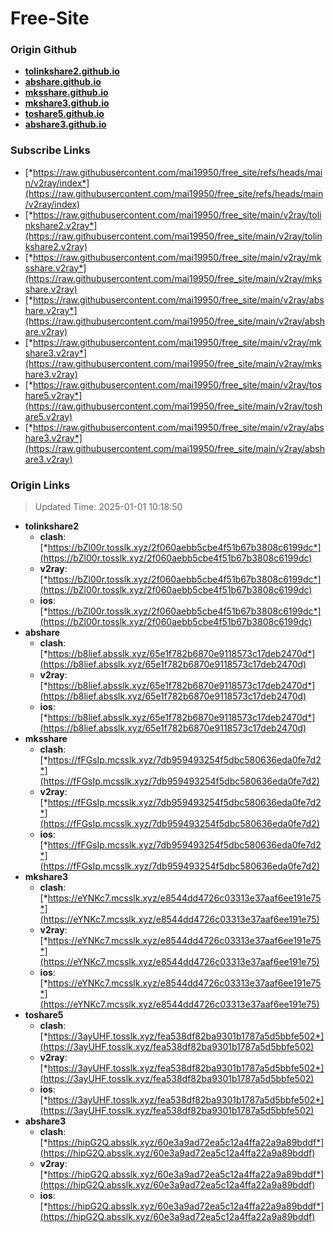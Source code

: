 # Free-Site

### Origin Github

- [**tolinkshare2.github.io**](https://github.com/tolinkshare2/tolinkshare2.github.io)
- [**abshare.github.io**](https://github.com/abshare/abshare.github.io)
- [**mksshare.github.io**](https://github.com/mksshare/mksshare.github.io)
- [**mkshare3.github.io**](https://github.com/mkshare3/mkshare3.github.io)
- [**toshare5.github.io**](https://github.com/toshare5/toshare5.github.io)
- [**abshare3.github.io**](https://github.com/abshare3/abshare3.github.io)

### Subscribe Links

- [*https://raw.githubusercontent.com/mai19950/free_site/refs/heads/main/v2ray/index*](https://raw.githubusercontent.com/mai19950/free_site/refs/heads/main/v2ray/index)
- [*https://raw.githubusercontent.com/mai19950/free_site/main/v2ray/tolinkshare2.v2ray*](https://raw.githubusercontent.com/mai19950/free_site/main/v2ray/tolinkshare2.v2ray)
- [*https://raw.githubusercontent.com/mai19950/free_site/main/v2ray/mksshare.v2ray*](https://raw.githubusercontent.com/mai19950/free_site/main/v2ray/mksshare.v2ray)
- [*https://raw.githubusercontent.com/mai19950/free_site/main/v2ray/abshare.v2ray*](https://raw.githubusercontent.com/mai19950/free_site/main/v2ray/abshare.v2ray)
- [*https://raw.githubusercontent.com/mai19950/free_site/main/v2ray/mkshare3.v2ray*](https://raw.githubusercontent.com/mai19950/free_site/main/v2ray/mkshare3.v2ray)
- [*https://raw.githubusercontent.com/mai19950/free_site/main/v2ray/toshare5.v2ray*](https://raw.githubusercontent.com/mai19950/free_site/main/v2ray/toshare5.v2ray)
- [*https://raw.githubusercontent.com/mai19950/free_site/main/v2ray/abshare3.v2ray*](https://raw.githubusercontent.com/mai19950/free_site/main/v2ray/abshare3.v2ray)

### Origin Links

> Updated Time: 2025-01-01 10:18:50

- **tolinkshare2**
  - **clash**: [*https://bZl00r.tosslk.xyz/2f060aebb5cbe4f51b67b3808c6199dc*](https://bZl00r.tosslk.xyz/2f060aebb5cbe4f51b67b3808c6199dc)
  - **v2ray**: [*https://bZl00r.tosslk.xyz/2f060aebb5cbe4f51b67b3808c6199dc*](https://bZl00r.tosslk.xyz/2f060aebb5cbe4f51b67b3808c6199dc)
  - **ios**: [*https://bZl00r.tosslk.xyz/2f060aebb5cbe4f51b67b3808c6199dc*](https://bZl00r.tosslk.xyz/2f060aebb5cbe4f51b67b3808c6199dc)
- **abshare**
  - **clash**: [*https://b8lief.absslk.xyz/65e1f782b6870e9118573c17deb2470d*](https://b8lief.absslk.xyz/65e1f782b6870e9118573c17deb2470d)
  - **v2ray**: [*https://b8lief.absslk.xyz/65e1f782b6870e9118573c17deb2470d*](https://b8lief.absslk.xyz/65e1f782b6870e9118573c17deb2470d)
  - **ios**: [*https://b8lief.absslk.xyz/65e1f782b6870e9118573c17deb2470d*](https://b8lief.absslk.xyz/65e1f782b6870e9118573c17deb2470d)
- **mksshare**
  - **clash**: [*https://fFGsIp.mcsslk.xyz/7db959493254f5dbc580636eda0fe7d2*](https://fFGsIp.mcsslk.xyz/7db959493254f5dbc580636eda0fe7d2)
  - **v2ray**: [*https://fFGsIp.mcsslk.xyz/7db959493254f5dbc580636eda0fe7d2*](https://fFGsIp.mcsslk.xyz/7db959493254f5dbc580636eda0fe7d2)
  - **ios**: [*https://fFGsIp.mcsslk.xyz/7db959493254f5dbc580636eda0fe7d2*](https://fFGsIp.mcsslk.xyz/7db959493254f5dbc580636eda0fe7d2)
- **mkshare3**
  - **clash**: [*https://eYNKc7.mcsslk.xyz/e8544dd4726c03313e37aaf6ee191e75*](https://eYNKc7.mcsslk.xyz/e8544dd4726c03313e37aaf6ee191e75)
  - **v2ray**: [*https://eYNKc7.mcsslk.xyz/e8544dd4726c03313e37aaf6ee191e75*](https://eYNKc7.mcsslk.xyz/e8544dd4726c03313e37aaf6ee191e75)
  - **ios**: [*https://eYNKc7.mcsslk.xyz/e8544dd4726c03313e37aaf6ee191e75*](https://eYNKc7.mcsslk.xyz/e8544dd4726c03313e37aaf6ee191e75)
- **toshare5**
  - **clash**: [*https://3ayUHF.tosslk.xyz/fea538df82ba9301b1787a5d5bbfe502*](https://3ayUHF.tosslk.xyz/fea538df82ba9301b1787a5d5bbfe502)
  - **v2ray**: [*https://3ayUHF.tosslk.xyz/fea538df82ba9301b1787a5d5bbfe502*](https://3ayUHF.tosslk.xyz/fea538df82ba9301b1787a5d5bbfe502)
  - **ios**: [*https://3ayUHF.tosslk.xyz/fea538df82ba9301b1787a5d5bbfe502*](https://3ayUHF.tosslk.xyz/fea538df82ba9301b1787a5d5bbfe502)
- **abshare3**
  - **clash**: [*https://hipG2Q.absslk.xyz/60e3a9ad72ea5c12a4ffa22a9a89bddf*](https://hipG2Q.absslk.xyz/60e3a9ad72ea5c12a4ffa22a9a89bddf)
  - **v2ray**: [*https://hipG2Q.absslk.xyz/60e3a9ad72ea5c12a4ffa22a9a89bddf*](https://hipG2Q.absslk.xyz/60e3a9ad72ea5c12a4ffa22a9a89bddf)
  - **ios**: [*https://hipG2Q.absslk.xyz/60e3a9ad72ea5c12a4ffa22a9a89bddf*](https://hipG2Q.absslk.xyz/60e3a9ad72ea5c12a4ffa22a9a89bddf)
